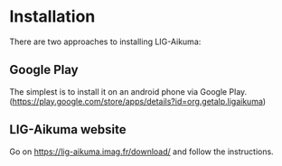 Installation
============

There are two approaches to installing LIG-Aikuma:

**Google Play**
-------------

The simplest is to install it on an android phone via Google Play.
(https://play.google.com/store/apps/details?id=org.getalp.ligaikuma)

**LIG-Aikuma website**
--------------------

Go on https://lig-aikuma.imag.fr/download/ and follow the instructions.

